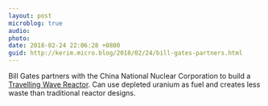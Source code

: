 ```yaml
---
layout: post
microblog: true
audio: 
photo: 
date: 2018-02-24 22:06:28 +0800
guid: http://kerim.micro.blog/2018/02/24/bill-gates-partners.html
---
```

Bill Gates partners with the China National Nuclear Corporation to build a [Travelling Wave Reactor](http://www.smh.com.au/business/energy/bill-gates-and-china-partner-on-worldfirst-nuclear-technology-20171106-gzfrf0.html). Can use depleted uranium as fuel and creates less waste than traditional reactor designs. 
